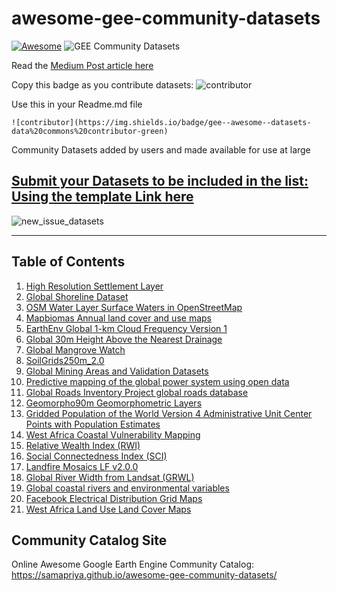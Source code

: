 # awesome-gee-community-datasets
[![Awesome](https://cdn.rawgit.com/sindresorhus/awesome/d7305f38d29fed78fa85652e3a63e154dd8e8829/media/badge.svg)](https://github.com/sindresorhus/awesome)
![GEE Community Datasets](https://img.shields.io/endpoint?url=https://gist.githubusercontent.com/samapriya/34bc0c1280d475d3a69e3b60a706226e/raw/community.json)

Read the [Medium Post article here](https://medium.com/geospatial-processing-at-scale/community-datasets-data-commons-in-google-earth-engine-8585d8baef1f)

Copy this badge as you contribute datasets: ![contributor](https://img.shields.io/badge/gee--awesome--datasets-data%20commons%20contributor-green)

Use this in your Readme.md file

```
![contributor](https://img.shields.io/badge/gee--awesome--datasets-data%20commons%20contributor-green)
```

Community Datasets added by users and made available for use at large

## [Submit your Datasets to be included in the list: Using the template Link here](https://github.com/samapriya/awesome-gee-community-datasets/issues/new?assignees=samapriya&labels=&template=new-community-gee-dataset-template.md&title=Dataset+%26+Curator+Name)

![new_issue_datasets](https://user-images.githubusercontent.com/6677629/81495266-2eaedb00-927d-11ea-849f-af017ac7b32a.gif)


****

## Table of Contents
1. [High Resolution Settlement Layer](https://samapriya.github.io/awesome-gee-community-datasets/projects/hrsl/)
2. [Global Shoreline Dataset](https://samapriya.github.io/awesome-gee-community-datasets/projects/shoreline/)
3. [OSM Water Layer Surface Waters in OpenStreetMap](https://samapriya.github.io/awesome-gee-community-datasets/projects/osm_water/)
4. [Mapbiomas Annual land cover and use maps](https://samapriya.github.io/awesome-gee-community-datasets/projects/mapbiomas/)
5. [EarthEnv Global 1-km Cloud Frequency Version 1](https://samapriya.github.io/awesome-gee-community-datasets/projects/earthenv/)
6. [Global 30m Height Above the Nearest Drainage](https://samapriya.github.io/awesome-gee-community-datasets/projects/hand/)
7. [Global Mangrove Watch](https://samapriya.github.io/awesome-gee-community-datasets/projects/mangrove/)
8. [SoilGrids250m_2.0](https://samapriya.github.io/awesome-gee-community-datasets/projects/isric/)
9. [Global Mining Areas and Validation Datasets](https://samapriya.github.io/awesome-gee-community-datasets/projects/global_mining/)
10. [Predictive mapping of the global power system using open data](https://samapriya.github.io/awesome-gee-community-datasets/projects/global_power/)
11. [Global Roads Inventory Project global roads database](https://samapriya.github.io/awesome-gee-community-datasets/projects/grip/)
12. [Geomorpho90m Geomorphometric Layers](https://samapriya.github.io/awesome-gee-community-datasets/projects/geomorpho90/)
13. [Gridded Population of the World Version 4 Administrative Unit Center Points with Population Estimates](https://samapriya.github.io/awesome-gee-community-datasets/projects/GPWv4/)
14. [West Africa Coastal Vulnerability Mapping](https://samapriya.github.io/awesome-gee-community-datasets/projects/wacvm/)
15. [Relative Wealth Index (RWI)](https://samapriya.github.io/awesome-gee-community-datasets/projects/rwi/)
16. [Social Connectedness Index (SCI)](https://samapriya.github.io/awesome-gee-community-datasets/projects/sci/)
17. [Landfire Mosaics LF v2.0.0](https://samapriya.github.io/awesome-gee-community-datasets/projects/landfire/)
18. [Global River Width from Landsat (GRWL)](https://samapriya.github.io/awesome-gee-community-datasets/projects/grwl/)
19. [Global coastal rivers and environmental variables](https://samapriya.github.io/awesome-gee-community-datasets/projects/rivermouth/)
20. [Facebook Electrical Distribution Grid Maps](https://samapriya.github.io/awesome-gee-community-datasets/projects/electric_grid/)
21. [West Africa Land Use Land Cover Maps](https://samapriya.github.io/awesome-gee-community-datasets/projects/wa_lulc)

## Community Catalog Site

Online Awesome Google Earth Engine Community Catalog: https://samapriya.github.io/awesome-gee-community-datasets/
